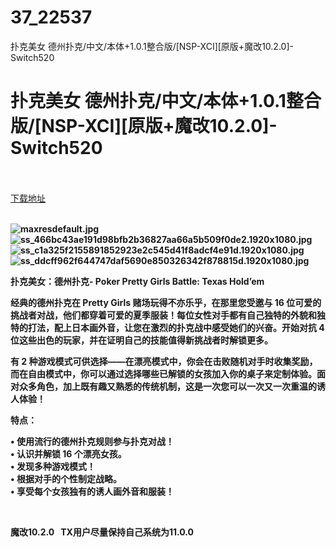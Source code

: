 # 37_22537
扑克美女 德州扑克/中文/本体+1.0.1整合版/[NSP-XCI][原版+魔改10.2.0]-Switch520
# 扑克美女 德州扑克/中文/本体+1.0.1整合版/[NSP-XCI][原版+魔改10.2.0]-Switch520
 <br/></br>
[下载地址](https://www.switch520.cc/article/22537 "下载地址")
<br/></br>

<p><strong><img title="maxresdefault.jpg" src="https://www.switch520.cc/muke_img/2021_09_20_e3282e7f4c889.jpg" alt="maxresdefault.jpg"></strong><br>
<strong><img title="ss_466bc43ae191d98bfb2b36827aa66a5b509f0de2.1920x1080.jpg" src="https://www.switch520.cc/muke_img/2021_09_20_52a23fb275a9c.jpg" alt="ss_466bc43ae191d98bfb2b36827aa66a5b509f0de2.1920x1080.jpg"></strong><br>
<strong><img title="ss_c1a325f2155891852923e2c545d41f8adcf4e91d.1920x1080.jpg" src="https://www.switch520.cc/muke_img/2021_09_20_fb23064d0b62a.jpg" alt="ss_c1a325f2155891852923e2c545d41f8adcf4e91d.1920x1080.jpg"></strong><br>
<strong><img title="ss_ddcff962f644747daf5690e850326342f878815d.1920x1080.jpg" src="https://www.switch520.cc/muke_img/2021_09_20_10244132831be.jpg" alt="ss_ddcff962f644747daf5690e850326342f878815d.1920x1080.jpg">&nbsp;</strong></p>
<p><strong>扑克美女：德州扑克- Poker Pretty Girls Battle: Texas Hold’em</strong></p>
<p><strong>经典的德州扑克在 Pretty Girls 赌场玩得不亦乐乎，在那里您受邀与 16 位可爱的挑战者对战，他们都穿着可爱的夏季服装！每位女性对手都有自己独特的外貌和独特的打法，配上日本画外音，让您在激烈的扑克战中感受她们的兴奋。开始对抗 4 位这些出色的玩家，并在证明自己的技能值得新挑战者时解锁更多。</strong></p>
<p><strong>有 2 种游戏模式可供选择——在漂亮模式中，你会在击败随机对手时收集奖励，而在自由模式中，你可以通过选择哪些已解锁的女孩加入你的桌子来定制体验。面对众多角色，加上既有趣又熟悉的传统机制，这是一次您可以一次又一次重温的诱人体验！</strong></p>
<p><strong>特点：</strong></p>
<p><strong>• 使用流行的德州扑克规则参与扑克对战！</strong><br>
<strong>• 认识并解锁 16 个漂亮女孩。</strong><br>
<strong>• 发现多种游戏模式！</strong><br>
<strong>• 根据对手的个性制定战略。</strong><br>
<strong>• 享受每个女孩独有的诱人画外音和服装！</strong></p>
<p>&nbsp;</p>
<p><strong>魔改10.2.0 &nbsp;&nbsp;TX用户尽量保持自己系统为11.0.0</strong></p>
